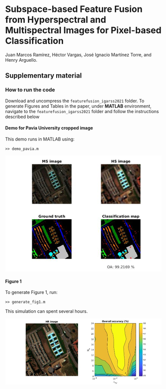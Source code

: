 # Subspace-based Feature Fusion from Hyperspectral and Multispectral Images for Pixel-based Classification

Juan Marcos Ramírez, Héctor Vargas, José Ignacio Martínez Torre, and Henry Arguello.

## Supplementary material

### How to run the code

Download and uncompress the `featurefusion_igarss2021` folder. To generate Figures and Tables in the paper, under **MATLAB** environment, navigate to the `featurefusion_igarss2021` folder and follow the instructions described below

#### Demo for Pavia University cropped image

This demo runs in MATLAB using: 

	>> demo_pavia.m

![Demo image](https://github.com/JuanMarcosRamirez/featurefusion_igarss2021/blob/main/images/demo_image.jpg?raw=true "Demo image")

#### Figure 1

To generate Figure 1, run: 

	>> generate_fig1.m

This simulation can spent several hours.

![Demo image](https://github.com/JuanMarcosRamirez/featurefusion_igarss2021/blob/main/images/fig1_image.jpg?raw=true "Figure 1")
